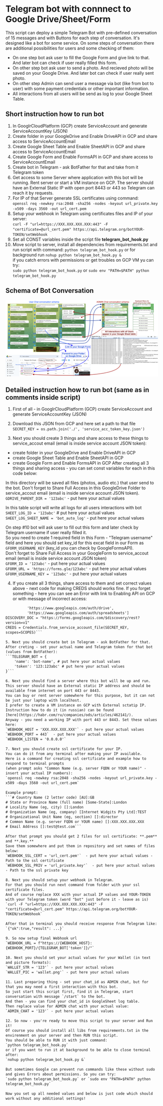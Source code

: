 # Telegram bot with connnect to Google Drive/Sheet/Form

This script can deploy a simple Telegram Bot with pre-defined conversation of 15 messages and with Buttons for each step of conversation.
It's designed like a bot for some service. 
On some steps of conversation there are additional possibilities for users and some checking of them:  
- On one step bot ask user to fill the Google Form and give link to that. And later bot can check if user really filled this form.
- On other step bot ask user to send a photo. And recieved photo will be saved on your Google Drive. And later bot can check if user really sent photo.
- On other step Admin can send user a message via bot (like from bot to user) with some payment credentials or other important information.
- All interactions from all users will be send as log to your Google Sheet Table.

## Short instruction how to run bot
1. In GooglrCloudPlatform (GCP) create ServiceAccount and generate ServiceAccountKey (JSON)
2. Create folder in your GoogleDrive and Enable DriveAPI in GCP and share access to ServiceAccountEmail
3. Create Google Sheet Table and Enable SheetAPI in GCP and share access to ServiceAccountEmail
4. Create Google Form and Enable FormsAPI in GCP and share access to ServiceAccountEmail
5. Create bot in Telegram - ask BotFather for that and take from it Telegram token
6. Get access to some Server where application with this bot will be running. Rent server or start a VM instance on GCP. The server should have an External Static IP with open port 8443 or 443 so Telegram can reach it by requests.
7. For IP of that Server generate SSL certificates using command:  
`openssl req -newkey rsa:2048 -sha256 -nodes -keyout url_private.key -x509 -days 3560 -out url_cert.pem`
8. Setup your webhook in Telegram using certificates files and IP of your server:  
`curl -F "url=https://XXX.XXX.XXX.XXX:443" -F "certificate=@url_cert.pem" https://api.telegram.org/botYOUR-TOKEN/setWebhook`
9. Set all CONST variables inside the script file **telegram_bot_hook.py**
10. Move script to server, install all dependencies from requirements.txt and run script with command:
`python telegram_bot_hook.py` or for background run `nohup python telegram_bot_hook.py &`  
if you catch errors with permissions or get troubles on GCP VM yu can try:  
`sudo python telegram_bot_hook.py` or `sudo env "PATH=$PATH" python telegram_bot_hook.py`  

## Schema of Bot Conversation
![alt text](https://github.com/zextserg/telegram-bot-simple/blob/main/tg-bot-schema.png?raw=true)

## Detailed instruction how to run bot (same as in comments inside script)
1. First of all - in GooglrCloudPlatform (GCP) create ServiceAccount and generate ServiceAccountKey (JSON)
2. Download this JSON from GCP and here set a path to that file
`SECRET_KEY = os.path.join('./', 'service_acc_token_key.json')`

3. Next you should create 3 things and share access to these things to service_accout email (email is inside service account JSON token): 
- create folder in your GoogleDrive and Enable DriveAPI in GCP
- create Google Sheet Table and Enable SheetAPI in GCP
- create Google Form and Enable FormsAPI in GCP
After creating all 3 things and sharing access - you can set const variables for each in this code below:

In this directory will be saved all files (photos, audio etc.) that user send to the bot.
Don't forget to Share Full Access in this GoogleDrive Folder to service_accout email (email is inside service account JSON token).
`GDRIVE_PARENT_DIR = '123abc'` - put here your actual values

In this table script will write all logs for all users interactions with bot  
`SHEET_LOG_ID = '123abc'` # put here your actual values  
`SHEET_LOG_SHEET_NAME = 'bot_auto_log'` - put here your actual values  

On step #10 bot will ask user to fill out this form and later check by Telegram username if user really filled it.  
So you need to create 1 required field in this Form - "Telegram username" field and here you should set key_id for this excat field in our Form as `GFORM_USERNAME_KEY` (key_id you can check by GoogleFormsAPI).  
Don't forget to Share Full Access in your GoogleForm to service_accout email (email is inside service account JSON token)  
`GFORM_ID = '123abc'` - put here your actual values  
`GFORM_URL = 'https://forms.gle/123abc'` - put here your actual values  
`GFORM_USERNAME_KEY = '123abc'` - put here your actual values  

 4. If you create all 3 things, share access to them and set correct values above - next code for making CREDS should works fine.
If you forget something - here you can see an Error with link to Enabling API on GCP or with message of incorrect access:  
```SCOPES = ["https://www.googleapis.com/auth/forms.responses.readonly", 
          'https://www.googleapis.com/auth/drive',
          'https://www.googleapis.com/auth/spreadsheets']
DISCOVERY_DOC = "https://forms.googleapis.com/$discovery/rest?version=v1"
CREDS = Credentials.from_service_account_file(SECRET_KEY, scopes=SCOPES)```  

5. Next you should create bot in Telegram - ask BotFather for that.  
After creting - set your actual name and Telegram token for that bot (values from BotFather):  
```TELEGRAM_BOT = {
    'name': 'bot-name', # put here your actual values
    'token': '123:123abc' # put here your actual values
}```

6. Next you should find a server where this bot will be up and run.  
This server should have an External static IP address and should be available from internet on port 443 or 8443.  
You can buy or rent server somewhere for this purpose, but it can not be just your laptop with localhost.  
I prefer to create a VM instance on GCP with External sctatip IP. Instruction how to do it (in russian) can be found   
[here](https://habr.com/ru/companies/ods/articles/462141/).  
Anyway - you need a working IP with port 443 or 8443. Set these values here:  
`WEBHOOK_HOST = 'XXX.XXX.XXX.XXX'` - put here your actual values
`WEBHOOK_PORT = 443`  - put here your actual values
`WEBHOOK_LISTEN = '0.0.0.0'`  

7. Next you should create ssl certificate for your IP.  
You can do it from any terminal after making your IP available.  
Here is a command for creating ssl certificate and example how to respond to terminal prompts  
(when prompt asks "Common Name (e.g. server FQDN or YOUR name)" - insert your actual IP numbers):  
`openssl req -newkey rsa:2048 -sha256 -nodes -keyout url_private.key -x509 -days 3560 -out url_cert.pem`  

Example prompt:  
```# Country Name (2 letter code) [AU]:GB
# State or Province Name (full name) [Some-State]:London
# Locality Name (eg, city) []:London
# Organization Name (eg, company) [Internet Widgits Pty Ltd]:TEST
# Organizational Unit Name (eg, section) []:director
# Common Name (e.g. server FQDN or YOUR name) []:XXX.XXX.XXX.XXX
# Email Address []:test@test.com```  

After that prompt you should get 2 files for ssl certificate: **.pem** and **.key.**    
Save them somewhere and put them in repository and set names of files below:  
`WEBHOOK_SSL_CERT = 'url_cert.pem'`  - put here your actual values - Path to the ssl certificate
`WEBHOOK_SSL_PRIV = 'url_private.key'`  - put here your actual values - Path to the ssl private key

8. Next you should setup your webhook in Telegram.  
For that you should run next command from folder with your ssl certificate files.  
And of course replace XXX with your actual IP values and YOUR-TOKEN with your Telegram token (word "bot" just before it - leave as is)  
`curl -F "url=https://XXX.XXX.XXX.XXX:443" -F "certificate=@url_cert.pem" https://api.telegram.org/botYOUR-TOKEN/setWebhook`  

After that in terminal you should receive response from Telegram like:  
`{"ok":true,"result": ...}`  

9. So now setup final Webhook url  
`WEBHOOK_URL = f"https://{WEBHOOK_HOST}:{WEBHOOK_PORT}/{TELEGRAM_BOT['token']}/"`

10. Next you should set your actual values for your Wallet (in text and picture formats):  
`WALLET_STR = '123'` - put here your actual values
`WALLET_PIC = 'wallet.png'` - put here your actual values

11. Last preparing thing - set your chat_id as ADMIN chat, but for that you may need a first interaction with this bot.  
So just start this script first, find it in Telegram, start conversation with message `/start` to the bot.  
And then - you can find your chat_id in GoogleSheet log table.  
Then replace value for ADMIN chat with your actual value:  
`ADMIN_CHAT = '123'` - put here your actual values

12. So now - you're ready to move this script to your server and Run it!  
Of course you should install all libs from requirements.txt in the envirenment on your server and then RUN this script.  
You should be able to RUN it with just command:  
`python telegram_bot_hook.py`   
or if you want to run it at background to be able to close terminal after:  
`nohup python telegram_bot_hook.py &`  

But sometimes Google can prevent run commands like these without sudo and gives Errors about permissions. So you can try:  
`sudo python telegram_bot_hook.py` or `sudo env "PATH=$PATH" python telegram_bot_hook.py`  

Now you set up all needed values and below is just code which should work without any additional settings!


